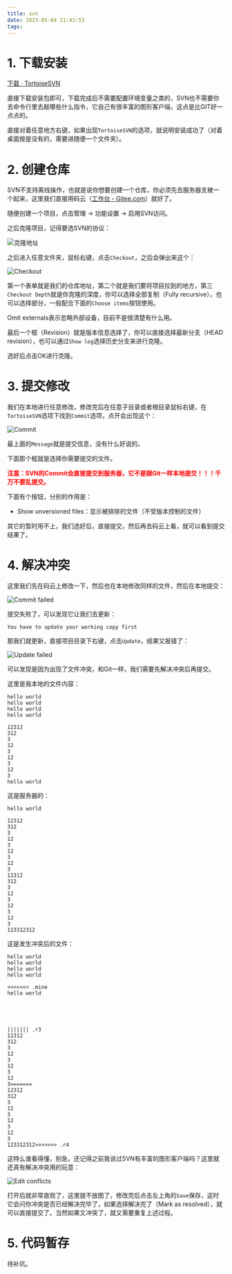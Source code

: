 ```yaml
---
title: svn
date: 2023-05-04 21:43:53
tags:
---
```


# 1. 下载安装

[下载 · TortoiseSVN](https://www.tortoisesvn.net/downloads.zh.html)

直接下载安装包即可，下载完成后不需要配置环境变量之类的，SVN也不需要你去命令行里去敲哪些什么指令，它自己有很丰富的图形客户端，这点是比GIT好一点点的。

直接对着任意地方右键，如果出现`TortoiseSVN`的选项，就说明安装成功了（对着桌面按是没有的，需要进随便一个文件夹）。

# 2. 创建仓库

SVN不支持离线操作，也就是说你想要创建一个仓库，你必须先去服务器支棱一个起来，这里我们直接用码云（[工作台 - Gitee.com](https://gitee.com/)）就好了。

随便创建一个项目，点击管理 -> 功能设置 -> 启用SVN访问。

之后克隆项目，记得要选SVN的协议：

![克隆地址](https://xds.asia/public/svn/2023-4-4-f7e03d78-69bd-4d0e-99dd-7f795e9bb813.webp)

之后进入任意文件夹，鼠标右键，点击`Checkout`，之后会弹出来这个：

![Checkout](https://xds.asia/public/svn/2023-4-4-4c484952-5b77-4b8f-a1e0-d608c149731d.webp)

第一个表单就是我们的仓库地址，第二个就是我们要将项目拉到的地方，第三`Checkout Depth`就是你克隆的深度，你可以选择全部复制（Fully recursive），也可以选择部分，一般配合下面的`Choose items`按钮使用。

Omit externals表示忽略外部设备，目前不是很清楚有什么用。

最后一个框（Revision）就是版本信息选择了，你可以直接选择最新分支（HEAD revision），也可以通过`Show log`选择历史分支来进行克隆。

选好后点击OK进行克隆。

# 3. 提交修改

我们在本地进行任意修改，修改完后在任意子目录或者根目录鼠标右键，在`TortoiseSVN`选项下找到`Commit`选项，点开会出现这个：

![Commit](https://xds.asia/public/svn/2023-4-4-f6b3b8a9-a01e-4918-8f6d-5febeaba9268.webp)

最上面的`Message`就是提交信息，没有什么好说的。

下面那个框就是选择你需要提交的文件。

<font color=red>**注意：SVN的Commit会直接提交到服务器，它不是跟Git一样本地提交！！！千万不要乱提交。**</font>

下面有个按钮，分别的作用是：

- Show unversioned files：显示被排除的文件（不受版本控制的文件）

其它的暂时用不上，我们选好后，直接提交，然后再去码云上看，就可以看到提交结果了。

# 4. 解决冲突

这里我们先在码云上修改一下，然后也在本地修改同样的文件，然后在本地提交：

![Commit failed](https://xds.asia/public/svn/2023-4-4-be381ad9-6523-406d-9d22-494a2fc9dc81.webp)

提交失败了，可以发现它让我们去更新：

```text
You have to update your working copy first
```

那我们就更新，直接项目目录下右键，点击`Update`，结果又报错了：

![Update failed](https://xds.asia/public/svn/2023-4-4-f69a5b86-d6c6-42d8-a8e4-ba19423d7380.webp)

可以发现是因为出现了文件冲突，和Git一样，我们需要先解决冲突后再提交。

这里是我本地的文件内容：

```text
hello world
hello world
hello world
hello world

12312
312
3
12
3
12
3
12
3
hello world
```

这是服务器的：

```text
hello world

12312
312
3
12
3
12
3
12
3
12312
312
3
12
3
12
3
12
3
123312312
```

这是发生冲突后的文件：

```text
hello world
hello world
hello world
hello world

<<<<<<< .mine
hello world





||||||| .r3
12312
312
3
12
3
12
3
12
3=======
12312
312
3
12
3
12
3
12
3
123312312>>>>>>> .r4
```

这特么谁看得懂，别急，还记得之前我说过SVN有丰富的图形客户端吗？这里就还真有解决冲突用的玩意：

![Edit conflicts](https://xds.asia/public/svn/2023-4-4-bd001ea3-fca1-4b2d-9950-64f0e52cc430.webp)

打开后就非常直观了，这里就不放图了，修改完后点击左上角的`Save`保存，这时它会问你冲突是否已经解决完毕了，如果选择解决完了（Mark as resolved），就可以直接提交了。当然如果又冲突了，就又需要重复上述过程。

# 5. 代码暂存

待补坑。
